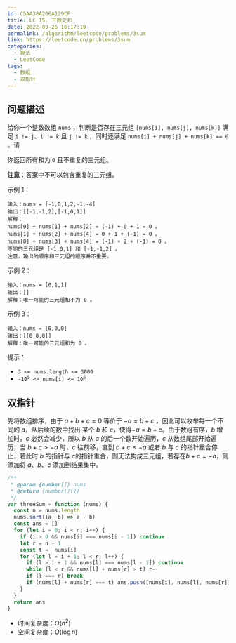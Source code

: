 ```yaml
---
id: C5AA38A206A129CF
title: LC 15. 三数之和
date: 2022-09-26 16:17:19
permalink: /algorithm/leetcode/problems/3sum
link: https://leetcode.cn/problems/3sum
categories:
  - 算法
  - LeetCode
tags:
  - 数组
  - 双指针
---
```


<Level :type='2'/>

## 问题描述

给你一个整数数组 `nums` ，判断是否存在三元组 `[nums[i], nums[j], nums[k]]` 满足 `i != j`、`i != k` 且 `j != k` ，同时还满足 `nums[i] + nums[j] + nums[k] == 0` 。请

你返回所有和为 `0` 且不重复的三元组。

**注意**：答案中不可以包含重复的三元组。

示例 1：

```text
输入：nums = [-1,0,1,2,-1,-4]
输出：[[-1,-1,2],[-1,0,1]]
解释：
nums[0] + nums[1] + nums[2] = (-1) + 0 + 1 = 0 。
nums[1] + nums[2] + nums[4] = 0 + 1 + (-1) = 0 。
nums[0] + nums[3] + nums[4] = (-1) + 2 + (-1) = 0 。
不同的三元组是 [-1,0,1] 和 [-1,-1,2] 。
注意，输出的顺序和三元组的顺序并不重要。
```

示例 2：

```text
输入：nums = [0,1,1]
输出：[]
解释：唯一可能的三元组和不为 0 。
```

示例 3：

```text
输入：nums = [0,0,0]
输出：[[0,0,0]]
解释：唯一可能的三元组和为 0 。
```

提示：

- `3 <= nums.length <= 3000`
- <code>-10<sup>5</sup> <= nums[i] <= 10<sup>5</sup></code>

## 双指针

先将数组排序，由于 $a + b + c = 0$ 等价于 $-a = b + c$ ，因此可以枚举每一个不同的 $a$，从后续的数中找出 某个 $b$ 和 $c$，使得$-a = b + c$。由于数组有序，$b$ 增加时，$c$ 必然会减少，所以 $b$ 从 $a$ 的后一个数开始遍历，$c$ 从数组尾部开始遍历，当 $b + c > -a$ 时，$c$ 往前移，直到 $b + c \leq -a$ 或者 $b$ 与 $c$ 的指针重合停止，若此时 $b$ 的指针与 $c$的指针重合，则无法构成三元组，若存在$b + c = -a$，则添加将 $a$、$b$、$c$ 添加到结果集中。

```javascript
/**
 * @param {number[]} nums
 * @return {number[][]}
 */
var threeSum = function (nums) {
  const n = nums.length
  nums.sort((a, b) => a - b)
  const ans = []
  for (let i = 0; i < n; i++) {
    if (i > 0 && nums[i] === nums[i - 1]) continue
    let r = n - 1
    const t = -nums[i]
    for (let l = i + 1; l < r; l++) {
      if (l > i + 1 && nums[l] === nums[l - 1]) continue
      while (l < r && nums[l] + nums[r] > t) r--
      if (l === r) break
      if (nums[l] + nums[r] === t) ans.push([nums[i], nums[l], nums[r]])
    }
  }
  return ans
}
```

- 时间复杂度：$O(n^2)$
- 空间复杂度：$O(\log{n})$
